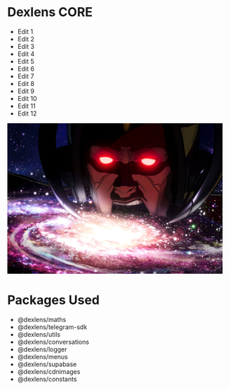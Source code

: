 # Dexlens CORE

- Edit 1
- Edit 2
- Edit 3
- Edit 4
- Edit 5
- Edit 6
- Edit 7
- Edit 8
- Edit 9
- Edit 10
- Edit 11
- Edit 12 

![alt text](galactus.png "Dexlens Core")

# Packages Used
- @dexlens/maths
- @dexlens/telegram-sdk
- @dexlens/utils
- @dexlens/conversations
- @dexlens/logger
- @dexlens/menus
- @dexlens/supabase
- @dexlens/cdnimages
- @dexlens/constants

